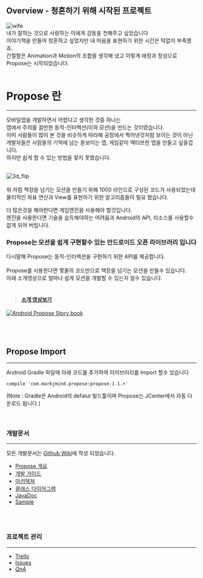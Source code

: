 ## Overview - 청혼하기 위해 시작된 프로젝트
![wife](https://github.com/muabe/Propose/blob/master/images/wife.jpg) <br>
 내가 잘하는 것으로 사랑하는 이에게 감동을 전해주고 싶었습니다<br>
 이야기책을 만들어 청혼하고 싶었지만 내 마음을 표현하기 위한 시간은 턱없이 부족했죠.<br>
 간절함은 Animation과 Motion의 조합을 생각해 냈고 이렇게 애정과 정성으로 Propose는 시작되었습니다.
<br>
<br>

# Propose 란
---

모바일앱을 개발하면서 어렵다고 생각한 것중 하나는<br>
앱에서 주의를 끌만한 동적-인터렉션(이하 모션)을 만드는 것이였습니다.<br>
이미 사람들이 많이 본 것을 비슷하게 따라해 공장에서 찍어낸것처럼 보이는 것이 아닌<br>
개발자들은 사람들의 기억에 남는 돋보이는 앱, 게임같이 액티브한 앱을 만들고 싶을겁니다.<br>
하지만 쉽게 할 수 있는 방법을 찾지 못했습니다.<br><br>

![3d_flip](https://github.com/muabe/Propose/blob/master/images/pageFlipping.gif)
<br><br>
위 처럼 책장을 넘기는 모션을 만들기 위해 1000 라인으로 구성된 코드가 사용되었는데<br> 
물리적인 좌표 연산과 View를 표현하기 위한 알고리즘들이 필요 했습니다.<br>

더 많은것을 해야한다면 게임엔진을 사용해야 할것입니다.<br>
엔진을 사용한다면 기술을 습득해야하는 어려움과 Android의 API, 리소스를 사용할수 없게 되어 버립니다.<br>

### Propose는 모션을 쉽게 구현할수 있는 안드로이드 오픈 라이브러리 입니다
다시말해 Propose는 동적-인터렉션을 구현하기 위한 API를 제공합니다.<br>
<br>
Propose를 사용한다면 몇줄의 코드만으로 책장을 넘기는 모션을 만들수 있습니다.<br>
아래 소개영상으로 얼마나 쉽게 모션을 개발할 수 있는지 알수 있습니다.<br><br>

> #### [소개 영상보기](https://youtu.be/v0gIuIK3Ww4) <br>
[![Android Propose Story book](https://github.com/muabe/Minor-League/blob/master/images/propose/book%20flip.png)](https://youtu.be/v0gIuIK3Ww4)
<br>
<br>
<br>
<br>


## Propose Import
---
Android Gradle 파일에 아래 코드를 추가하여 라이브러리를 Import 할수 있습니다<br>
```
compile 'com.markjmind.propose:propose:1.1.+'
```
(Note : Gradle은 Android의 defalut 빌드툴이며 Propose는 JCenter에서 자동 다운로드 됩니다.)
<br>
<br>
<br>

### 개발문서
---
모든 개발문서는 [Github Wiki](https://github.com/muabe/Propose/wiki/Android-Propose)에 작성 되었습니다.
- [Propose 개요](https://github.com/muabe/Propose/wiki/1.-Propose-%EA%B0%9C%EC%9A%94)
- [개발 가이드](https://github.com/muabe/Propose/wiki/2.-%EC%8B%9C%EC%9E%91%ED%95%98%EA%B8%B0)
- [아키텍쳐](https://github.com/muabe/Propose/wiki/architecture)
- [클래스 다이어그램](https://github.com/muabe/Propose/wiki/Class-Diagram)
- [JavaDoc](https://github.com/muabe/Propose/wiki/Samples)
- [Sample](https://github.com/muabe/Propose/wiki/Samples)
<br>
<br>

### 프로젝트 관리
---
 - [Trello](https://trello.com/b/pYiqclvp/propose)
 - [Issues](https://github.com/muabe/Propose/issues)
 - [ _QnA_ ](https://github.com/muabe/Propose/issues/new)
 
<br>
<br>





 
  
